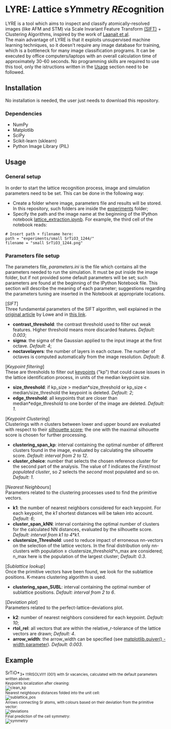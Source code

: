 # LYRE: *L*attice s*Y*mmetry *RE*cognition 

LYRE is a tool which aims to inspect and classify atomically-resolved images (like AFM and STM) via Scale Invariant Feature Transform [(SIFT)](https://link.springer.com/article/10.1023/B:VISI.0000029664.99615.94) + Clustering Algorithms, inspired by the work of [Laanait et al](https://ascimaging.springeropen.com/articles/10.1186/s40679-016-0028-8). <br>
The main advantage of LYRE is that it exploits unsupervised machine learning techniques, so it doesn't require any image database for training, which is a bottleneck for many image classification programs. It can be executed by office computers/laptops with an overall calculation time of approximately 30-60 seconds.  No programming skills are required to use this tool, only the istructions written in the [Usage](#usage) section need to be followed.

## Installation
No installation is needed, the user just needs to download this repository. 
### Dependencies
* NumPy
* Matplotlib
* SciPy
* Scikit-learn (sklearn)
* Python Image Library (PIL)


## Usage
### General setup
In order to start the lattice recognition process, image and simulation parameters need to be set. This can be done in the following way:
* Create a folder where image, parameters file and results will be stored. In this repository, such folders are inside the [experiments](https://github.com/MarcoCrr/Lattice-symmetry-recognition/tree/master/experiments) folder;
* Specify the path and the image name at the beginning of the IPython notebook [lattice_extraction.ipynb](https://github.com/MarcoCrr/Lattice-symmetry-recognition/blob/master/lattice_extraction.ipynb). For example, the third cell of the notebook reads: <br>
```
# Insert path + filename here:
path = "experiments/small SrTiO3_1244/"
filename = "small SrTiO3_1244.png"
```
### Parameters file setup
The parameters file, *parameters.ini* is the file which contains all the parameters needed to run the simulation. It must be put inside the image folder, but if not provided some default parameters will be set; such parameters are found at the beginning of the IPython Notebook file. This section will describe the meaning of each parameter; suggestions regarding the parameters tuning are inserted in the Notebook at appropriate locations.

[*SIFT*] <br>
Three fundamental parameters of the SIFT algorithm, well explained in the [original article](https://link.springer.com/article/10.1023/B:VISI.0000029664.99615.94) by Lowe and in [this link](https://docs.opencv.org/4.5.4/d7/d60/classcv_1_1SIFT.html).
- **contrast_threshold**: the contrast threshold used to filter out weak features. Higher threshold means more discarded features. *Default: 0.003*;
- **sigma**: the sigma of the Gaussian applied to the input image at the first octave. *Default: 4*;
- **noctavelayers**: the number of layers in each octave. The number of octaves is computed automatically from the image resolution. *Default: 8*.

[*Keypoint filtering*] <br>
These are thresholds to filter out [keypoints](https://paperswithcode.com/task/keypoint-detection) ("kp") that could cause issues in the lattice identification process, in units of the median keypoint size.
- **size_threshold**: if kp_size > median*size_threshold or kp_size < median/size_threshold the keypoint is deleted. *Default: 2*;
- **edge_threshold**: all keypoints that are closer than median\*edge_threshold to one border of the image are deleted. *Default: 1*.

[*Keypoint Clustering*] <br>
Clusterings with *n* clusters between lower and upper bound are evaluated with respect to their [silhouette score](https://towardsdatascience.com/silhouette-coefficient-validating-clustering-techniques-e976bb81d10c); the one with the maximal silhouette score is chosen for further processing.
- **clustering_span_kp**: interval containing the optimal number of different clusters found in the image, evaluated by calculating the silhouette score. *Default: interval from 2 to 12*.
- **cluster_choice**: number that selects the chosen reference cluster for the second part of the analysis. The value of *1* indicates the *First*/*most populated cluster*, so *2* selects the *second* most populated and so on. *Default: 1*.

[*Nearest Neighbours*] <br>
Parameters related to the clustering processes used to find the primitive vectors.
- **k1**: the number of nearest neighbors considered for each keypoint. For each keypoint, the *k1* shortest distances will be taken into account. *Default: 6*;
- **cluster_span_kNN**: interval containing the optimal number of clusters for the calculated NN distances, evaluated by the silhouette score. *Default: interval from k1 to 4\*k1*. 
- **clustersize_Threshold**: used to reduce impact of erroneous nn-vectors on the selection of the lattice vectors. In the final distribution only nn-clusters with population ≥ clustersize_threshold\*n_max are considered; n_max here is the population of the largest cluster; *Default: 0.3*.

[*Sublattice lookup*] <br>
Once the primitive vectors have been found, we look for the sublattice positions. K-means clustering algorithm is used.
- **clustering_span_SUBL**: interval containing the optimal number of sublattice positions. *Default: interval from 2 to 6*.

[*Deviation plot*] <br>
Parameters related to the perfect-lattice-deviations plot.
- **k2**: number of nearest neighbors considered for each keypoint. *Default: 10*;
- **rtol_rel**: all vectors that are within the relative_r-tolerance of the lattice vectors are drawn; *Default: 4*.
- **arrow_width**: the arrow_width can be specified (see [matplotlib.quiver() - width parameter](https://matplotlib.org/stable/api/_as_gen/matplotlib.pyplot.quiver.html)). *Default: 0.003*.




## Example
SrTiO*<sub>3* !!!RISOLVI!!! (001) with Sr vacancies, calculated with the default parameters written above: <br>
Keypoints localization after cleaning: <br>
![clean_kp](https://github.com/MarcoCrr/Lattice-symmetry-recognition/blob/master/experiments/small_SrTiO3_1244/example_cleankp.png)
<br> Nearest neighbours distances folded into the unit cell: <br>
![sublattice_pos](https://github.com/MarcoCrr/Lattice-symmetry-recognition/blob/master/experiments/small_SrTiO3_1244/sublattice_positions.svg)
<br> Arrows connecting Sr atoms, with colours based on their deviation from the primitive vector: <br>
![deviations](https://github.com/MarcoCrr/Lattice-symmetry-recognition/blob/master/experiments/small_SrTiO3_1244/example_deviations.svg)
<br> Final prediction of the cell symmetry: <br>
![symmetry](https://github.com/MarcoCrr/Lattice-symmetry-recognition/blob/master/experiments/small_SrTiO3_1244/example_cell_symmetry.svg)



